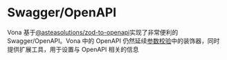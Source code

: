 # Swagger/OpenAPI

Vona 基于[@asteasolutions/zod-to-openapi](https://github.com/asteasolutions/zod-to-openapi)实现了非常便利的 Swagger/OpenAPI。Vona 中的 OpenAPI 仍然延续[参数校验](../validation/introduction.md)中的装饰器，同时提供扩展工具，用于设置与 OpenAPI 相关的信息

